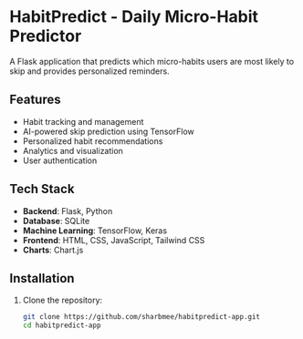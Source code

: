 # HabitPredict - Daily Micro-Habit Predictor

A Flask application that predicts which micro-habits users are most likely to skip and provides personalized reminders.

## Features

- Habit tracking and management
- AI-powered skip prediction using TensorFlow
- Personalized habit recommendations
- Analytics and visualization
- User authentication

## Tech Stack

- **Backend**: Flask, Python
- **Database**: SQLite
- **Machine Learning**: TensorFlow, Keras
- **Frontend**: HTML, CSS, JavaScript, Tailwind CSS
- **Charts**: Chart.js

## Installation

1. Clone the repository:
   ```bash
   git clone https://github.com/sharbmee/habitpredict-app.git
   cd habitpredict-app